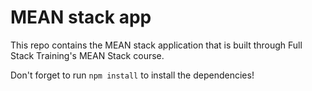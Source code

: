 # MEAN stack app

This repo contains the MEAN stack application that is built through  Full Stack Training's MEAN Stack course.

Don't forget to run `npm install` to install the dependencies!